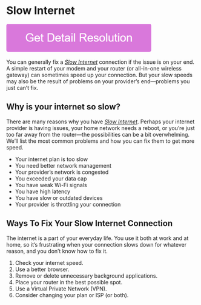 # Slow Internet

[![Slow Internet](gett-stateed.png)](https://icncomputer.com/slow-internet/)

You can generally fix a *[Slow Internet](https://github.com/techs0lutions/Slow.Internet)* connection if the issue is on your end. A simple restart of your modem and your router (or all-in-one wireless gateway) can sometimes speed up your connection. But your slow speeds may also be the result of problems on your provider’s end—problems you just can’t fix.

## Why is your internet so slow?

There are many reasons why you have *[Slow Internet](https://github.com/techs0lutions/Slow.Internet)*. Perhaps your internet provider is having issues, your home network needs a reboot, or you’re just too far away from the router—the possibilities can be a bit overwhelming. We’ll list the most common problems and how you can fix them to get more speed.

* Your internet plan is too slow
* You need better network management
* Your provider’s network is congested
* You exceeded your data cap
* You have weak Wi-Fi signals
* You have high latency
* You have slow or outdated devices
* Your provider is throttling your connection

## Ways To Fix Your Slow Internet Connection

The internet is a part of your everyday life. You use it both at work and at home, so it’s frustrating when your connection slows down for whatever reason, and you don’t know how to fix it.

1. Check your internet speed.
2. Use a better browser.
3. Remove or delete unnecessary background applications.
4. Place your router in the best possible spot.
5. Use a Virtual Private Network (VPN).
6. Consider changing your plan or ISP (or both).
